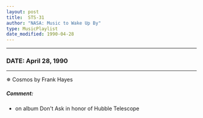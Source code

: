 ```yaml
---
layout: post
title:  STS-31
author: "NASA: Music to Wake Up By"
type: MusicPlaylist
date_modified: 1990-04-28
---
```


----
### DATE: April 28, 1990
----
✵ Cosmos by Frank Hayes

##### Comment:
* on album Don't Ask in honor of Hubble Telescope
